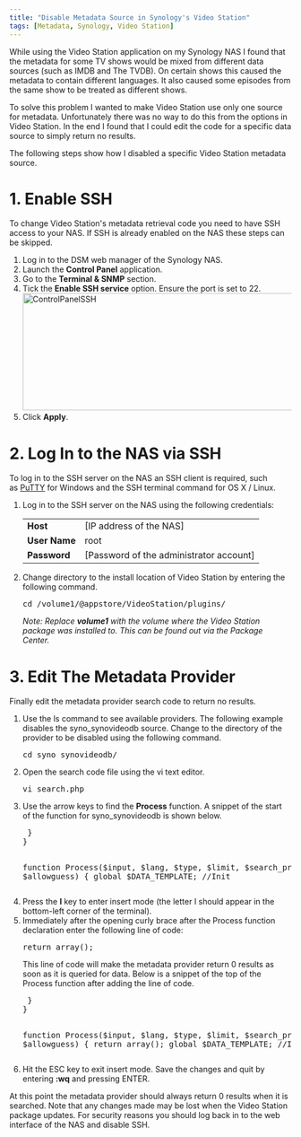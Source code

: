 ```yaml
---
title: "Disable Metadata Source in Synology's Video Station"
tags: [Metadata, Synology, Video Station]
---
```


While using the Video Station application on my Synology NAS I found that the metadata for some TV shows would be mixed from different data sources (such as IMDB and The TVDB). On certain shows this caused the metadata to contain different languages. It also caused some episodes from the same show to be treated as different shows.

To solve this problem I wanted to make Video Station use only one source for metadata. Unfortunately there was no way to do this from the options in Video Station. In the end I found that I could edit the code for a specific data source to simply return no results.

The following steps show how I disabled a specific Video Station metadata source.
<h1>1. Enable SSH</h1>
To change Video Station's metadata retrieval code you need to have SSH access to your NAS. If SSH is already enabled on the NAS these steps can be skipped.
<ol>
 	<li>Log in to the DSM web manager of the Synology NAS.</li>
 	<li>Launch the <strong>Control Panel</strong> application.</li>
 	<li>Go to the <strong>Terminal &amp; SNMP</strong> section.</li>
 	<li>Tick the <strong>Enable SSH service</strong> option. Ensure the port is set to 22.
<a href="/blog/wp-content/uploads/2015/02/controlpanelssh.png"><img class="alignnone size-large wp-image-25" src="/blog/wp-content/uploads/2015/02/controlpanelssh.png?w=660" alt="ControlPanelSSH" width="660" height="209" /></a></li>
 	<li>Click <strong>Apply</strong>.</li>
</ol>
<h1>2. Log In to the NAS via SSH</h1>
To log in to the SSH server on the NAS an SSH client is required, such as <a title="PuTTY" href="http://www.chiark.greenend.org.uk/~sgtatham/putty/" target="_blank">PuTTY</a> for Windows and the SSH terminal command for OS X / Linux.
<ol>
 	<li>Log in to the SSH server on the NAS using the following credentials:
<table>
<tbody>
<tr>
<td><strong>Host</strong></td>
<td>[IP address of the NAS]</td>
</tr>
<tr>
<td><strong>User Name</strong></td>
<td>root</td>
</tr>
<tr>
<td><strong>Password</strong></td>
<td>[Password of the administrator account]</td>
</tr>
</tbody>
</table>
</li>
 	<li>Change directory to the install location of Video Station by entering the following command.
<pre>cd /volume1/@appstore/VideoStation/plugins/</pre>
<em>Note: Replace <strong>volume1</strong> with the volume where the Video Station package was installed to. This can be found out via the Package Center.</em></li>
</ol>
<h1>3. Edit The Metadata Provider</h1>
Finally edit the metadata provider search code to return no results.
<ol>
 	<li>Use the ls command to see available providers. The following example disables the syno_synovideodb source. Change to the directory of the provider to be disabled using the following command.
<pre>cd syno_synovideodb/</pre>
</li>
 	<li>Open the search code file using the vi text editor.
<pre>vi search.php</pre>
</li>
 	<li>Use the arrow keys to find the <strong>Process</strong> function. A snippet of the start of the function for syno_synovideodb is shown below.
<pre> }
}

function Process($input, $lang, $type, $limit, $search_properties, $allowguess)
{
 global $DATA_TEMPLATE;
 //Init</pre>
</li>
 	<li>Press the <strong>I</strong> key to enter insert mode (the letter I should appear in the bottom-left corner of the terminal).</li>
 	<li>Immediately after the opening curly brace after the Process function declaration enter the following line of code:
<pre>return array();</pre>
This line of code will make the metadata provider return 0 results as soon as it is queried for data. Below is a snippet of the top of the Process function after adding the line of code.
<pre> }
}

function Process($input, $lang, $type, $limit, $search_properties, $allowguess)
{
 return array();
 global $DATA_TEMPLATE;
 //Init</pre>
</li>
 	<li>Hit the ESC key to exit insert mode. Save the changes and quit by entering <strong>:wq</strong> and pressing ENTER.</li>
</ol>
At this point the metadata provider should always return 0 results when it is searched. Note that any changes made may be lost when the Video Station package updates. For security reasons you should log back in to the web interface of the NAS and disable SSH.
